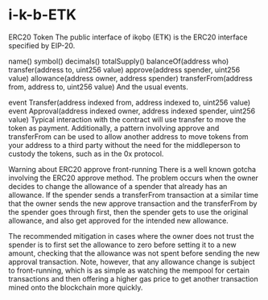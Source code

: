 # i-k-b-ETK
ERC20 Token
The public interface of ikọbọ (ETK) is the ERC20 interface specified by EIP-20.

name()
symbol()
decimals()
totalSupply()
balanceOf(address who)
transfer(address to, uint256 value)
approve(address spender, uint256 value)
allowance(address owner, address spender)
transferFrom(address from, address to, uint256 value)  And the usual events.

event Transfer(address indexed from, address indexed to, uint256 value)
event Approval(address indexed owner, address indexed spender, uint256 value)
Typical interaction with the contract will use transfer to move the token as payment. Additionally, a pattern involving approve and transferFrom can be used to allow another address to move tokens from your address to a third party without the need for the middleperson to custody the tokens, such as in the 0x protocol.

Warning about ERC20 approve front-running
There is a well known gotcha involving the ERC20 approve method. The problem occurs when the owner decides to change the allowance of a spender that already has an allowance. If the spender sends a transferFrom transaction at a similar time that the owner sends the new approve transaction and the transferFrom by the spender goes through first, then the spender gets to use the original allowance, and also get approved for the intended new allowance.

The recommended mitigation in cases where the owner does not trust the spender is to first set the allowance to zero before setting it to a new amount, checking that the allowance was not spent before sending the new approval transaction. Note, however, that any allowance change is subject to front-running, which is as simple as watching the mempool for certain transactions and then offering a higher gas price to get another transaction mined onto the blockchain more quickly.

